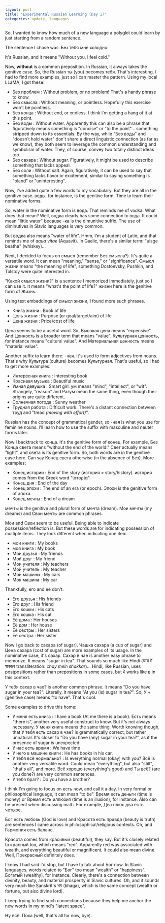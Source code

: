 ```yaml
---
layout: post
title: "Experimental Russian Learning (Day 1)"
categories: update, languages
---
```


So, I wanted to know how much of a new language a polyglot could learn by just starting from a random sentence.

The sentence I chose was: Без тебя мне холодно

It's Russian, and it means "Without you, I feel cold."

Now, **without** is a common preposition. In Russian, it always takes the genitive case. So, the Russian ты (you) becomes тебя. That's interesting. I had to find more examples, just so I can master the pattern. Using my local LLaMA, I got these:

- Без проблем : Without problem, or no problem! That's a handy phrase to know.
- Без смысла : Without meaning, or pointless. Hopefully this exercise won't be pointless.
- Без конца : Without end, or endless. I think I'm getting a hang of it at this point.
- Без воды : Without water. Apparently this can also be a phrase that figuratively means something is "concise" or "to the point"... something stripped down to its essentials. By the way, while "Без воды" and "doesn't hold water" don't share a direct linguistic connection (as far as we know), they both seem to leverage the common understanding and symbolism of water. They, of course, convey two totally distinct ideas too.
- Без сахара : Without sugar. Figuratively, it might be used to describe something that lacks appeal.
- Без соли : Without salt. Again, figuratively, it can be used to say that something lacks flavor or excitement, similar to saying something is "bland" or "uninteresting".

Now, I've added quite a few words to my vocabulary. But they are all in the genitive case. воды, for instance, is the genitive form. Time to learn their nominative forms.

So, water in the nominative form is вода. That reminds me of vodka. What does that mean? Well, водка clearly has some connection to вода. It could mean "little water" because -ка is the dimunitive suffix. The use of diminutives in Slavic languages is very common.

But водка also means "water of life". Hmm, I'm a student of Latin, and that reminds me of *aqua vitae* (Aquavit). In Gaelic, there's a similar term: "uisge beatha" (whiskey)...

Next, I decided to focus on смысл (remember Без смысла?). It's quite a versatile word. It can mean "meaning," "sense," or "significance". Смысл жизни means "the meaning of life", something Dostoevsky, Pushkin, and Tolstoy were quite interested in.

"Какой смысл жизни?" is a sentence I memorized immediately, just so I can use it. It means "what's the point of life?" жизни here is the genitive form of Жизнь.

Using text embeddings of смысл жизни, I found more such phrases.

- Книга жизни : Book of life
- Цель жизни : Purpose (or goal/target/aim) of life
- Цена жизни : Price/cost of life

Цена seems to be a useful word. So, Высокая цена means "expensive". And Ценность is a broader term that means "value". Культурная ценность, for instance means "cultural value". And Материальная ценность means "material value".

Another suffix to learn there: -ная. It's used to form adjectives from nouns. That's why Культура (culture) becomes Культурная. That's useful, so I had to get more examples:

- Интересная книга : Interesting book
- Красивая музыка : Beautiful music
- Умная девушка : Smart girl. ум means "mind", "intellect", or "wit". Strangely, "reason" and Разум mean the same thing, even though their origins are quite different.
- Солнечная погода : Sunny weather
- Трудная работа : Difficult work. There's a distant connection between труд and "tread *(moving with effort)*".

Russian has the concept of grammatical gender, so -ная is what you use for feminine nouns. I'll learn how to use the suffix with masculine and neuter forms later.

Now I backtrack to конца. It's the genitive form of конец. For example, Без Конца света means "without the end of the world." Свет actually means "light", and света is its genitive form. So, both words are in the genitive case here. Can say Конец света otherwise (in the absence of Без). More examples:

- Конец истории : End of the story (история = story/history). история comes from the Greek word "ἱστορία". 
- Конец дня : End of the day
- Конец эпохи : The end of an era (or epoch). Эпохи is the genitive form of эпоха.
- Конец мечты : End of a dream

мечты is the genitive and plural form of мечта (dream). Мои мечты (my dreams) and Свои мечты are common phrases.

Мои and Свои seem to be useful. Being able to indicate possession/reflection is. But these words are for indicating possession of multiple items. They look different when indicating one item.

- мои книги : My books 
- моя книга : My book
- Мои друзья : My friends 
- Мой друг : My friend
- Мои учителя : My teachers 
- Мой учитель : My teacher
- Мои машины : My cars 
- Моя машина : My car

Thankfully, его and eё don't.

- Его друзья : His friends 
- Его друг : His friend
- Его кошки : His cats 
- Его кошка : His cat
- Её дома : Her houses 
- Её дом : Her house
- Её сёстры : Her sisters 
- Её сестра : Her sister

Now I go back to сахара (of sugar). Чашка сахара (a cup of sugar) and Цена сахара (cost of sugar) are more examples of its usage. In the nominative case, it's cахар. Сахар в чае is another easy phrase to memorize. It means "sugar in tea". That sounds so much like Hindi (चाय में शक्कर transliteration: *chay mein shakkar*)... Hindi, like Russian, uses postpositions rather than prepositions in some cases, but में works like в in this context.

У тебя сахар в чае? is another common phrase. It means "Do you have sugar in your tea?". Literally, it means "At you (is) sugar in tea?". So, У + (genitive case) means "to have". That's cool.

Some examples to drive this home:

- У меня есть книга : I have a book (At me there is a book). Есть means "there is", another very useful construct to know. But it's not always necessary. У меня книга means the same thing. Worth knowing though, that У тебя есть сахар в чае? is grammatically correct, but rather unnatural. It's closer to "Do you have (any) sugar in your tea?", as if the presence of sugar is unexpected.
- У нас есть время : We have time
- У него в машине книги : He has books in his car.
- У тебя всё нормально? : Is everything normal (okay) with you? Всё is another very versatile word. Could mean "everything", but also "still", "that's all", and more. Всё хорошо (everything's good) and Ты всё? (are you done?) are very common sentences.
- У тебя брат? : Do you have a brother?

I think I'm going to focus on есть now, and call it a day. In very formal or philosophical language, it can mean "to be". Время есть деньги (time is money) or Время есть иллюзия (time is an illusion), for instance. Also can be present when discussing math. For example, Два плюс два есть четыре.

Бог есть любовь (God is love) and Красота есть правда (beauty is truth) are sentences I came across in philosophical/religious contexts. Oh, and Гармония есть баланс.

Красота comes from красивый (beautiful), they say. But it's closely related to красный too, which means "red". Apparently red was associated with wealth, and everything beautiful or magnificent. It could also mean divine. Well, Прекрасный definitely does. 

I know I had said I'd stop, but I have to talk about Бог now. In Slavic languages, words related to "Бог" too mean "wealth" or "happiness". Богатый (wealthy), for instance. Clearly, there's a connection between divinity, beauty, and material prosperity in Slavic cultures. Oh, and it sounds very much like Sanskrit's भग (bhaga), which is the same concept (wealth or fortune, but also divine lord).

I keep trying to find such connections because they help me anchor the new words in my mind's "latent space".

Ну всё. Пока (well, that's all for now, bye).